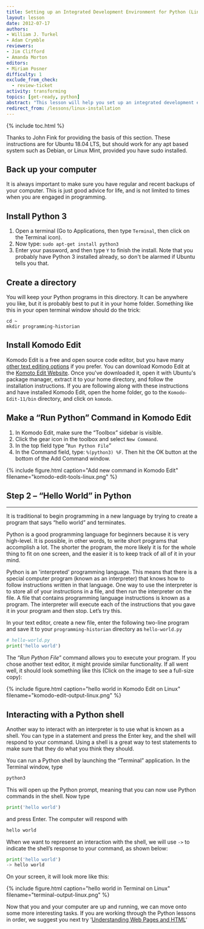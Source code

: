 ```yaml
---
title: Setting up an Integrated Development Environment for Python (Linux)
layout: lesson
date: 2012-07-17
authors:
- William J. Turkel
- Adam Crymble
reviewers:
- Jim Clifford
- Amanda Morton
editors:
- Miriam Posner
difficulty: 1
exclude_from_check:
  - review-ticket
activity: transforming
topics: [get-ready, python]
abstract: "This lesson will help you set up an integrated development environment for Python on a computer running the Linux operating system."
redirect_from: /lessons/linux-installation
---
```


{% include toc.html %}





Thanks to John Fink for providing the basis of this section. These
instructions are for Ubuntu 18.04 LTS, but should work for any apt based
system such as Debian, or Linux Mint, provided you have sudo installed.

## Back up your computer

It is always important to make sure you have regular and recent backups
of your computer. This is just good advice for life, and is not limited
to times when you are engaged in programming.

## Install Python 3

1.  Open a terminal (Go to Applications, then type `Terminal`, then click on
    the Terminal icon).
2.  Now type: `sudo apt-get install python3`
3.  Enter your password, and then type `Y` to finish the install. Note
    that you probably have Python 3 installed already, so don't be
    alarmed if Ubuntu tells you that.

## Create a directory

You will keep your Python programs in this directory. It can be anywhere
you like, but it is probably best to put it in your home folder.
Something like this in your open terminal window should do the trick:

```
cd ~
mkdir programming-historian
```

## Install Komodo Edit

Komodo Edit is a free and open source code editor, but you have many [other text editing options][] if you prefer. You can
download Komodo Edit at the [Komoto Edit Website][]. Once you've
downloaded it, open it with Ubuntu's package manager, extract it to your
home directory, and follow the installation instructions. If you are
following along with these instructions and have installed Komodo Edit,
open the home folder, go to the `Komodo-Edit-11/bin` directory, and click
on `komodo`.

## Make a “Run Python” Command in Komodo Edit

1.  In Komodo Edit, make sure the “Toolbox” sidebar is visible.
2.  Click the gear icon in the toolbox and select
    `New Command`.
3.  In the top field type “`Run Python File`”
4.  In the Command field, type: `%(python3) %F`. Then hit the OK button at
    the bottom of the Add Command window.

{% include figure.html caption="Add new command in Komodo Edit" filename="komodo-edit-tools-linux.png" %}

## Step 2 – “Hello World” in Python
--------------------------------

It is traditional to begin programming in a new language by trying to
create a program that says “hello world” and terminates.

Python is a good programming language for beginners because it is very
high-level. It is possible, in other words, to write short programs that
accomplish a lot. The shorter the program, the more likely it is for the
whole thing to fit on one screen, and the easier it is to keep track of
all of it in your mind.

Python is an 'interpreted' programming language. This means that
there is a special computer program (known as an interpreter) that knows
how to follow instructions written in that language. One way to use the
interpreter is to store all of your instructions in a file, and then run
the interpreter on the file. A file that contains programming language
instructions is known as a program. The interpreter will execute each of
the instructions that you gave it in your program and then stop. Let’s
try this.

In your text editor, create a new file, enter the following two-line
program and save it to your `programming-historian` directory as
`hello-world.py`

``` python
# hello-world.py
print('hello world')
```

The “*Run Python File*” command allows you to execute your program.
If you chose another text editor, it might provide similar functionality.
If all went well, it should look something like this (Click on the image to see a full-size copy):

{% include figure.html caption="hello world in Komodo Edit on Linux" filename="komodo-edit-output-linux.png" %}

## Interacting with a Python shell

Another way to interact with an interpreter is to use what is known as a
shell. You can type in a statement and press the Enter key, and the
shell will respond to your command. Using a shell is a great way to test
statements to make sure that they do what you think they should.

You can run a Python shell by launching the “Terminal” application.
In the Terminal window, type

``` python
python3
```

This will open up the Python prompt, meaning that you can now use Python 
commands in the shell. Now type

``` python
print('hello world')
```

and press Enter. The computer will respond with

``` python
hello world
```

When we want to represent an interaction with the shell, we will use
`->` to indicate the shell’s response to your command, as shown below:

``` python
print('hello world')
-> hello world
```

On your screen, it will look more like this:

{% include figure.html caption="hello world in Terminal on Linux" filename="terminal-output-linux.png" %}

Now that you and your computer are up and running, we can move onto some
more interesting tasks. If you are working through the Python lessons in
order, we suggest you next try ‘[Understanding Web Pages and HTML][]‘

  [other text editing options]: https://wiki.python.org/moin/PythonEditors/
  [Komoto Edit Website]: https://www.activestate.com/products/komodo-edit/
  [Understanding Web Pages and HTML]: /lessons/viewing-html-files
